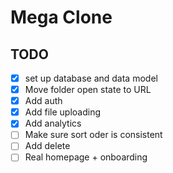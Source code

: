 # Mega Clone

## TODO

- [x] set up database and data model
- [x] Move folder open state to URL
- [x] Add auth
- [x] Add file uploading
- [x] Add analytics
- [ ] Make sure sort oder is consistent
- [ ] Add delete
- [ ] Real homepage + onboarding
